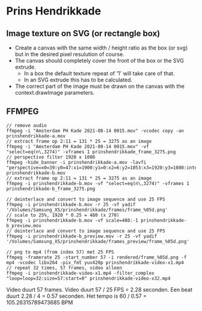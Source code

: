 # Prins Hendrikkade

## Image texture on SVG (or rectangle box)

* Create a canvas with the same width / height ratio as the box (or svg) but in the desired pixel
resulution of course.
* The canvas should completely cover the front of the box or the SVG extrude.
  * In a box the default texture repeat of '1' will take care of that.
  * In an SVG extrude this has to be calculated.
* The correct part of the image must be drawn on the canvas with the context.drawImage parameters.


## FFMPEG

```
// remove audio
ffmpeg -i "Amsterdam PH Kade 2021-08-14 0015.mov" -vcodec copy -an prinshendrikkade-a.mov
// extract frame op 2:11 = 131 * 25 = 3275 as an image
ffmpeg -i "Amsterdam PH Kade 2021-08-14 0015.mov" -vf "select=eq(n\,3274)" -vframes 1 prinshendrikkade_frame_3275.png
// perspective filter 1920 x 1080
ffmpeg -hide_banner -i prinshendrikkade-a.mov -lavfi "perspective=x0=39:y0=47:x1=1900:y1=0:x2=6:y2=1053:x3=1920:y3=1080:interpolation=linear" prinshendrikkade-b.mov
// extract frame op 2:11 = 131 * 25 = 3275 as an image
ffmpeg -i prinshendrikkade-b.mov -vf "select=eq(n\,3274)" -vframes 1 prinshendrikkade-b_frame_3275.png

// deinterlace and convert to image sequence and use 25 FPS
ffmpeg -i prinshendrikkade-b.mov -r 25 -vf yadif '/Volumes/Samsung_X5/prinshendrikkade/frames/frame_%05d.png'
// scale to 25%, 1920 * 0.25 = 480 (x 270)
ffmpeg -i prinshendrikkade-b.mov -vf scale=480:-1 prinshendrikkade-b_preview.mov
// deinterlace and convert to image sequence and use 25 FPS
ffmpeg -i prinshendrikkade-b_preview.mov -r 25 -vf yadif '/Volumes/Samsung_X5/prinshendrikkade/frames_preview/frame_%05d.png'

// png to mp4 (from index 57) met 25 FPS
ffmpeg -framerate 25 -start_number 57 -i rendered/frame_%05d.png -f mp4 -vcodec libx264 -pix_fmt yuv420p prinshendrikkade-video-x1.mp4
// repeat 32 times, 57 frames, video alleen
ffmpeg -i prinshendrikkade-video-x1.mp4 -filter_complex "loop=loop=32:size=57:start=0" prinshendrikkade-video-x32.mp4
```

Video duurt 57 frames.
Video duurt 57 / 25 FPS = 2.28 seconden.
Een beat duurt 2.28 / 4 = 0.57 seconden.
Het tempo is 60 / 0.57 = 105.26315789473685 BPM

